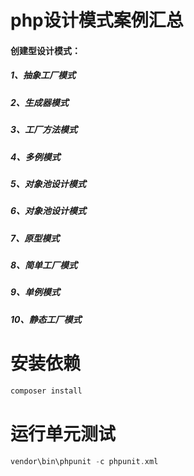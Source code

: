 # php设计模式案例汇总

#### 创建型设计模式：
##### 1、抽象工厂模式
##### 2、生成器模式
##### 3、工厂方法模式
##### 4、多例模式
##### 5、对象池设计模式
##### 6、对象池设计模式
##### 7、原型模式
##### 8、简单工厂模式
##### 9、单例模式
##### 10、静态工厂模式

# 安装依赖
```php
composer install
```

# 运行单元测试
```php
vendor\bin\phpunit -c phpunit.xml
```
